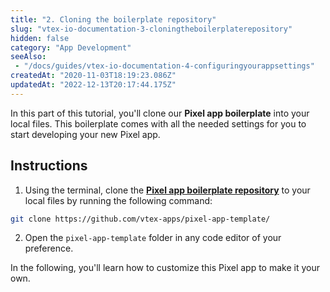 ```yaml
---
title: "2. Cloning the boilerplate repository"
slug: "vtex-io-documentation-3-cloningtheboilerplaterepository"
hidden: false
category: "App Development"
seeAlso:
 - "/docs/guides/vtex-io-documentation-4-configuringyourappsettings"
createdAt: "2020-11-03T18:19:23.086Z"
updatedAt: "2022-12-13T20:17:44.175Z"
---
```

In this part of this tutorial, you'll clone our **Pixel app boilerplate** into your local files. This boilerplate comes with all the needed settings for you to start developing your new Pixel app.

## Instructions

1. Using the terminal, clone the [**Pixel app boilerplate repository**](https://github.com/vtex-apps/pixel-app-template/) to your local files by running the following command:

  ```sh
  git clone https://github.com/vtex-apps/pixel-app-template/
  ```
  
2. Open the `pixel-app-template` folder in any code editor of your preference.

In the following, you'll learn how to customize this Pixel app to make it your own.
